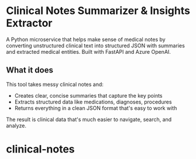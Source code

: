 # Clinical Notes Summarizer & Insights Extractor

A Python microservice that helps make sense of medical notes by converting unstructured clinical text into structured JSON with summaries and extracted medical entities. Built with FastAPI and Azure OpenAI.

## What it does

This tool takes messy clinical notes and:
- Creates clear, concise summaries that capture the key points
- Extracts structured data like medications, diagnoses, procedures
- Returns everything in a clean JSON format that's easy to work with

The result is clinical data that's much easier to navigate, search, and analyze.

# clinical-notes
